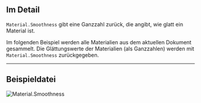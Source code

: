 ## Im Detail
`Material.Smoothness` gibt eine Ganzzahl zurück, die angibt, wie glatt ein Material ist.

Im folgenden Beispiel werden alle Materialien aus dem aktuellen Dokument gesammelt. Die Glättungswerte der Materialien (als Ganzzahlen) werden mit `Material.Smoothness` zurückgegeben.
___
## Beispieldatei

![Material.Smoothness](./Revit.Elements.Material.Smoothness_img.jpg)
